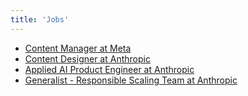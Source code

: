 ```yaml
---
title: 'Jobs'
---
```


- [Content Manager at Meta](https://www.metacareers.com/jobs/902233335134239/)
- [Content Designer at Anthropic](https://boards.greenhouse.io/anthropic/jobs/4118281008)
- [Applied AI Product Engineer at Anthropic](https://boards.greenhouse.io/anthropic/jobs/4131823008)
- [Generalist - Responsible Scaling Team at Anthropic](https://boards.greenhouse.io/anthropic/jobs/4035533008)